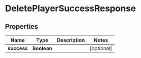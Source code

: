 

# DeletePlayerSuccessResponse


## Properties

| Name | Type | Description | Notes |
|------------ | ------------- | ------------- | -------------|
|**success** | **Boolean** |  |  [optional] |



